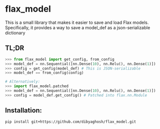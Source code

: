 # flax_model

This is a small library that makes it easier to save and load Flax models. Specifically, it provides a way to save a model_def as a json-serializable dictionary

## TL;DR

```python
>>> from flax_model import get_config, from_config
>>> model_def = nn.Sequential([nn.Dense(10), nn.Relu(), nn.Dense(1)])
>>> config = get_config(model_def) # This is JSON-serializable
>>> model_def == from_config(config)

# Alternatively:
>>> import flax_model.patched
>>> model_def = nn.Sequential([nn.Dense(10), nn.Relu(), nn.Dense(1)])
>>> config = model_def.get_config() # Patched into flax.nn.Module

```

## Installation:

```
pip install git+https://github.com/dibyaghosh/flax_model.git
```
